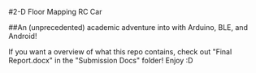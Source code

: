 #2-D Floor Mapping RC Car

##An (unprecedented) academic adventure into with Arduino, BLE, and Android!

If you want a overview of what this repo contains, check out "Final Report.docx" in the "Submission Docs" folder! Enjoy :D
